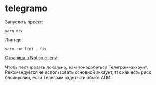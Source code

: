 # telegramo

Запустить проект:

`yarn dev`

Линтер:

`yarn run lint --fix`

[Страница в Notion с .env](https://www.notion.so/krenels/Telegramo-env-c5751070adaa47768e293748c555031f?pvs=4)

Чтобы тестировать локально, вам понадобиться Телеграм–аккаунт. Рекомендуется не использовать основной аккаунт, так как 
есть риск блокировки, если Телеграм задетекти абьюз АПИ.